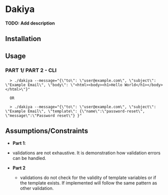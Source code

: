 # Dakiya

**TODO: Add description**

## Installation


## Usage

### PART 1/ PART 2 - CLI
```
  > ./dakiya --message="{\"to\": \"user@example.com\", \"subject\": \"Example Email\", \"body\": \"<html><body><h1>Hello World</h1></body></html>\"}"

  OR

  > ./dakiya --message="{\"to\": \"user@example.com\", \"subject\": \"Example Email\", \"template\": {\"name\":\"password-reset\", \"message\":\"Password reset\"} }"
```

## Assumptions/Constraints

- **Part 1**:
 - validations are not exhaustive. It is demonstration how validation errors can be handled.

- **Part 2**
  - validations do not check for the validity of template variables or if the template exists. If implemented
  will follow the same pattern as other validation.



